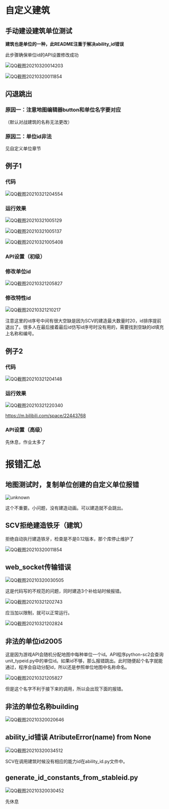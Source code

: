 # 自定义建筑
## 手动建设建筑单位测试
**建筑也是单位的一种，此README注重于解决ability_id错误**

此步骤确保单位id的API设置修改成功

![QQ截图20210320014203](QQ截图20210320014203.png)



![QQ截图20210320011854](QQ截图20210320011854.png)

## 闪退跳出
### 原因一：**注意地图编辑器button和单位名字要对应**

（默认对战建筑的名称无法更改）
### 原因二：单位id非法

见自定义单位章节

## 例子1
### 代码

![QQ截图20210321204554](QQ截图20210321204554.png)

### 运行效果

![QQ截图20210321005129](QQ截图20210321005129.png)

![QQ截图20210321005137](QQ截图20210321005137.png)

![QQ截图20210321005408](QQ截图20210321005408.png)

### API设置（初级）

### 修改单位id

![QQ截图20210321205827](QQ截图20210321205827.png)
### 修改特性id
![QQ截图20210321210217](QQ截图20210321210217.png)

注意这里的id序号中间有很大空缺是因为SCV的建造最大数量时20，id排序提前退出了。很多人在最后接着最后id仿写id序号时没有用的，需要找到空缺的id填充上名称和编号。

## 例子2
### 代码

![QQ截图20210321204148](QQ截图20210321204148.png)

### 运行效果

![QQ截图20210321220340](QQ截图20210321220340.png)

https://m.bilibili.com/space/22443768



### API设置（高级）
先休息，作业太多了




# 报错汇总

## 地图测试时，复制单位创建的自定义单位报错
![unknown](unknown.png)

这个不重要。小问题，没有建造动画。可以建造就不会跳出。
## SCV拒绝建造铁牙（建筑）
拒绝自动执行建造铁牙，检查是不是0.12版本，那个库停止维护了

![QQ截图20210320011854](QQ截图20210320011854.png)
## web_socket传输错误

![QQ截图20210320030505](QQ截图20210320030505.png)

这是代码写的不规范的问题，同时建造3个补给站时候报错。

![QQ截图20210321202743](QQ截图20210321202743.png)

应当加以限制，就可以正常运行。

![QQ截图20210321202824](QQ截图20210321202824.png)

## 非法的单位id2005
这是因为游戏API会随机分配地图中每种单位一个id。API程序python-sc2会查询unit_typeid.py中的单位id。如果id不够，那么报错跳出。此时随便起个名字就能通过，程序会自动分配id，所以还是参照单位地图中名称命名。

![QQ截图20210321205827](QQ截图20210321205827.png)

但是这个名字不利于接下来的调用，所以会出现下面的报错。

## 非法的单位名称building

![QQ截图20210320020646](QQ截图20210320020646.png)

## ability_id错误 AtributeError(name) from None

![QQ截图20210320034512](QQ截图20210320034512.png)

SCV在调用建筑时候没有相应的能力id在ability_id.py文件中。

## generate_id_constants_from_stableid.py

![QQ截图20210320030452](QQ截图20210320030452.png)

先休息